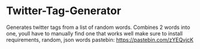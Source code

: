 # Twitter-Tag-Generator
Generates twitter tags from a list of random words.
Combines 2 words into one, youll have to manually find one that works well
make sure to install requirements, random, json
words pastebin: https://pastebin.com/zYEQvjcK

